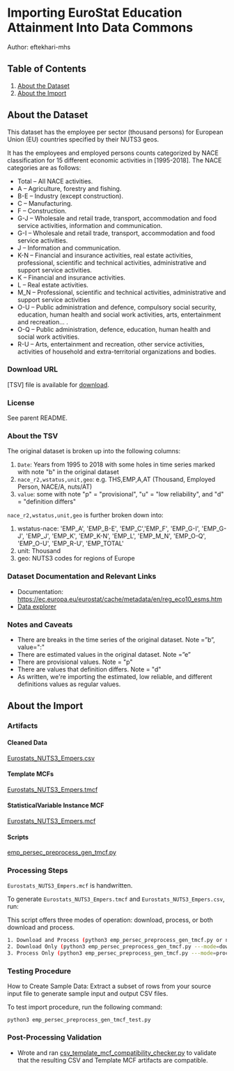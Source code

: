 # Importing EuroStat Education Attainment Into Data Commons

Author: eftekhari-mhs

## Table of Contents

1. [About the Dataset](#about-the-dataset)
1. [About the Import](#about-the-import)

## About the Dataset

This dataset has the employee per sector (thousand persons) for European Union (EU) countries specified by their NUTS3 geos.

It has the employees and employed persons counts categorized by NACE classification for 15 different economic activities in [1995-2018]. The NACE categories are as follows:

- Total – All NACE activities.
- A – Agriculture, forestry and fishing.
- B-E – Industry (except construction).
- C – Manufacturing.
- F – Construction.
- G-J – Wholesale and retail trade, transport, accommodation and food service activities, information and communication.
- G-I – Wholesale and retail trade, transport, accommodation and food service activities.
- J – Information and communication.
- K-N – Financial and insurance activities, real estate activities, professional, scientific and technical activities, administrative and support service activities.
- K – Financial and insurance activities.
- L – Real estate activities.
- M_N – Professional, scientific and technical activities, administrative and support service activities
- O-U – Public administration and defence, compulsory social security, education, human health and social work activities, arts, entertainment and recreation... .
- O-Q – Public administration, defence, education, human health and social work activities.
- R-U – Arts, entertainment and recreation, other service activities, activities of household and extra-territorial organizations and bodies.

### Download URL

[TSV] file is available for [download](https://ec.europa.eu/eurostat/api/dissemination/sdmx/2.1/data/nama_10r_3empers/?format=TSV&compressed=true).

### License

See parent README.

### About the TSV

The original dataset is broken up into the following columns:

1. `Date`: Years from 1995 to 2018 with some holes in time series marked with note "b" in the original dataset
2. `nace_r2,wstatus,unit,geo`: e.g. THS,EMP,A,AT (Thousand, Employed Person, NACE/A, nuts/AT)
3. `value`: some with note "p" = "provisional", "u" = "low reliability", and "d" = "definition differs"

`nace_r2,wstatus,unit,geo` is further broken down into:

1. wstatus-nace: 'EMP_A', 'EMP_B-E', 'EMP_C','EMP_F', 'EMP_G-I', 'EMP_G-J', 'EMP_J', 'EMP_K', 'EMP_K-N', 'EMP_L', 'EMP_M_N', 'EMP_O-Q', 'EMP_O-U', 'EMP_R-U', 'EMP_TOTAL'
2. unit: Thousand
3. geo: NUTS3 codes for regions of Europe

### Dataset Documentation and Relevant Links

- Documentation: <https://ec.europa.eu/eurostat/cache/metadata/en/reg_eco10_esms.htm>
- [Data explorer](https://appsso.eurostat.ec.europa.eu/nui/show.do?dataset=nama_10r_3empers&lang=en)

### Notes and Caveats

- There are breaks in the time series of the original dataset. Note =”b”, value=":"
- There are estimated values in the original dataset. Note =”e”
- There are provisional values. Note = "p"
- There are values that definition differs. Note = "d"
- As written, we're importing the estimated, low reliable, and different definitions values as regular values.

## About the Import

### Artifacts

#### Cleaned Data

[Eurostats_NUTS3_Empers.csv](./Eurostats_NUTS3_Empers.csv)

#### Template MCFs

[Eurostats_NUTS3_Empers.tmcf](./Eurostats_NUTS3_Empers.tmcf)

#### StatisticalVariable Instance MCF

[Eurostats_NUTS3_Empers.mcf](./Eurostats_NUTS3_Empers.mcf)

#### Scripts

[emp_persec_preprocess_gen_tmcf.py](./emp_persec_preprocess_gen_tmcf.py)

### Processing Steps

`Eurostats_NUTS3_Empers.mcf` is handwritten.

To generate `Eurostats_NUTS3_Empers.tmcf` and `Eurostats_NUTS3_Empers.csv`, run:

This script offers three modes of operation: download, process, or both download and process.

```bash
1. Download and Process (python3 emp_persec_preprocess_gen_tmcf.py or no mode flag):
2. Download Only (python3 emp_persec_preprocess_gen_tmcf.py ---mode=download):
3. Process Only (python3 emp_persec_preprocess_gen_tmcf.py ---mode=process):
```

### Testing Procedure

How to Create Sample Data: Extract a subset of rows from your source input file to generate sample input and output CSV files.


To test import procedure, run the following command:

```
python3 emp_persec_preprocess_gen_tmcf_test.py

```

### Post-Processing Validation

- Wrote and ran
  [csv_template_mcf_compatibility_checker.py](./csv_template_mcf_compatibility_checker.py)
  to validate that the resulting CSV and Template MCF artifacts are
  compatible.
